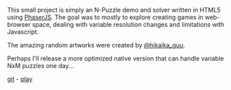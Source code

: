 This small project is simply an N-Puzzle demo and solver written in HTML5 using [PhaserJS](https://phaser.io). The goal was to mostly to explore creating games in web-browser space, dealing with variable resolution changes and limitations with Javascript.

The amazing random artworks were created by [@hikaika_guu](https://twitter.com/hikaika_guu/).

Perhaps I'll release a more optimized native version that can handle variable NxM puzzles one day...


[git](https://gitlab.com/momodevelop/html5-npuzzle) - 
[play](https://momodevelop.gitlab.io/html5-npuzzle/)
